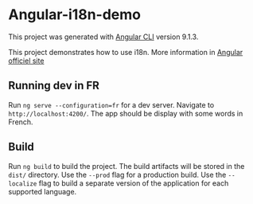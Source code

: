 # Angular-i18n-demo

This project was generated with [Angular CLI](https://github.com/angular/angular-cli) version 9.1.3.

This project demonstrates how to use i18n. More information in [Angular officiel site](https://angular.io/guide/i18n)

## Running dev in FR

Run `ng serve --configuration=fr` for a dev server. Navigate to `http://localhost:4200/`. The app should be display with some words in French.

## Build

Run `ng build` to build the project. The build artifacts will be stored in the `dist/` directory. Use the `--prod` flag for a production build. Use the `--localize` flag to build a separate version of the application for each supported language.
